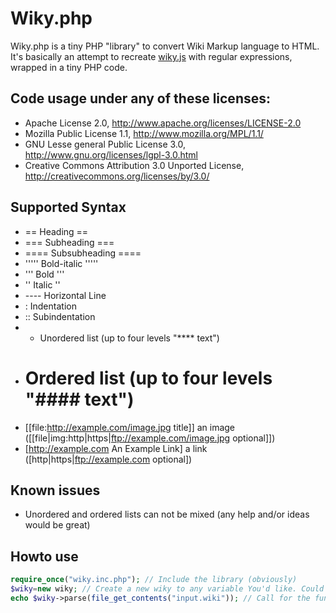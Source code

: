 # Wiky.php

Wiky.php is a tiny PHP "library" to convert Wiki Markup language to HTML.
It's basically an attempt to recreate [wiky.js](https://github.com/tanin47/wiky.js) with regular expressions, wrapped in a tiny PHP code.

## Code usage under any of these licenses:
* Apache License 2.0, http://www.apache.org/licenses/LICENSE-2.0
* Mozilla Public License 1.1, http://www.mozilla.org/MPL/1.1/
* GNU Lesse general Public License 3.0, http://www.gnu.org/licenses/lgpl-3.0.html
* Creative Commons Attribution 3.0 Unported License, http://creativecommons.org/licenses/by/3.0/

## Supported Syntax
* == Heading ==
* === Subheading ===
* ==== Subsubheading ====
* ''''' Bold-italic '''''
* ''' Bold '''
* '' Italic ''
* ---- Horizontal Line
* : Indentation
* :: Subindentation
* * Unordered list (up to four levels "**** text")
* # Ordered list (up to four levels "#### text")
* [[file:http://example.com/image.jpg title]] an image ([[file|img:http|https|ftp://example.com/image.jpg optional]])
* [http://example.com An Example Link] a link ([http|https|ftp://example.com optional])

## Known issues
* Unordered and ordered lists can not be mixed (any help and/or ideas would be great)

## Howto use
```php
require_once("wiky.inc.php"); // Include the library (obviously)
$wiky=new wiky; // Create a new wiky to any variable You'd like. Could be $mooming
echo $wiky->parse(file_get_contents("input.wiki")); // Call for the function parse() on the variable You created and pass some unparsed text to it, it will return parsed HTML or false if the content was empty. In this example we are loading the file input.wiki and passing it's contents
```
